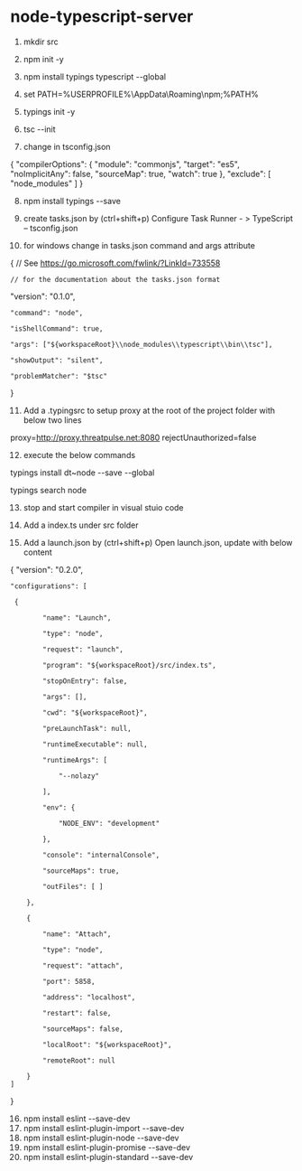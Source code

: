 # node-typescript-server
1. mkdir src
2. npm init -y
3. npm install typings typescript --global
4. set PATH=%USERPROFILE%\AppData\Roaming\npm;%PATH%
5. typings init -y
6. tsc --init

7. change in tsconfig.json

{
    "compilerOptions": {
        "module": "commonjs",
        "target": "es5",
        "noImplicitAny": false,
        "sourceMap": true,
        "watch": true
    },
    "exclude": [
        "node_modules"
    ]
}

8. npm install typings --save

9. create tasks.json by  (ctrl+shift+p) Configure Task Runner - >  TypeScript – tsconfig.json

10. for windows change in tasks.json command and args attribute 

{
    // See https://go.microsoft.com/fwlink/?LinkId=733558

    // for the documentation about the tasks.json format
 
   "version": "0.1.0",

    "command": "node",

    "isShellCommand": true,

    "args": ["${workspaceRoot}\\node_modules\\typescript\\bin\\tsc"],

    "showOutput": "silent",

    "problemMatcher": "$tsc"

}

11. Add a .typingsrc to setup proxy at the root of the project folder with below two lines

proxy=http://proxy.threatpulse.net:8080
rejectUnauthorized=false


12. execute the below commands 

typings install dt~node --save --global

typings search node

13. stop and start compiler in visual stuio code

14. Add a index.ts under src folder

15. Add a launch.json by (ctrl+shift+p) Open launch.json, update with below content

{
    "version": "0.2.0",

    "configurations": [
        
     {

            "name": "Launch",

            "type": "node",

            "request": "launch",

            "program": "${workspaceRoot}/src/index.ts",

            "stopOnEntry": false,

            "args": [],

            "cwd": "${workspaceRoot}",

            "preLaunchTask": null,

            "runtimeExecutable": null,

            "runtimeArgs": [

                "--nolazy"

            ],

            "env": {

                "NODE_ENV": "development"

            },

            "console": "internalConsole",

            "sourceMaps": true,

            "outFiles": [ ]

        },

        {

            "name": "Attach",

            "type": "node",

            "request": "attach",

            "port": 5858,

            "address": "localhost",

            "restart": false,

            "sourceMaps": false,

            "localRoot": "${workspaceRoot}",

            "remoteRoot": null

        }
    ]

}

16. npm install eslint --save-dev
17. npm install eslint-plugin-import  --save-dev
18. npm install eslint-plugin-node  --save-dev
19. npm install eslint-plugin-promise  --save-dev
20. npm install eslint-plugin-standard  --save-dev


